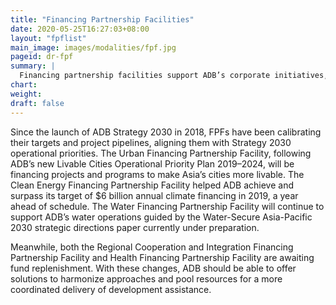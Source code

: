 ```yaml
---
title: "Financing Partnership Facilities"
date: 2020-05-25T16:27:03+08:00
layout: "fpflist"
main_image: images/modalities/fpf.jpg
pageid: dr-fpf
summary: |
  Financing partnership facilities support ADB’s corporate initiatives, such as fostering regional integration and cooperation, increasing investments in clean energy, developing green cities, increasing water investments, and increasing health impacts and health security across the region. Each FPF houses one or more trust funds that finance projects and programs that contribute toward achieving the FPF’s targets and objectives.
chart: 
weight: 
draft: false
---
```


Since the launch of ADB Strategy 2030 in 2018, FPFs have been calibrating their targets and project pipelines, aligning them with Strategy 2030 operational priorities. The Urban Financing Partnership Facility, following ADB’s new Livable Cities Operational Priority Plan 2019–2024, will be financing projects and programs to make Asia’s cities more livable. The Clean Energy Financing Partnership Facility helped ADB achieve and surpass its target of $6 billion annual climate financing in 2019, a year ahead of schedule. The Water Financing Partnership Facility will continue to support ADB’s water operations guided by the Water-Secure Asia-Pacific 2030 strategic directions paper currently under preparation.

Meanwhile, both the Regional Cooperation and Integration Financing Partnership Facility and Health Financing Partnership Facility are awaiting fund replenishment. With these changes, ADB should be able to offer solutions to harmonize approaches and pool resources for a more coordinated delivery of development assistance.
